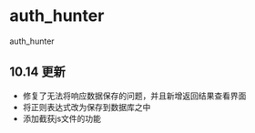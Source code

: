 # auth_hunter
 auth_hunter
## 10.14 更新
- 修复了无法将响应数据保存的问题，并且新增返回结果查看界面
- 将正则表达式改为保存到数据库之中
- 添加截获js文件的功能